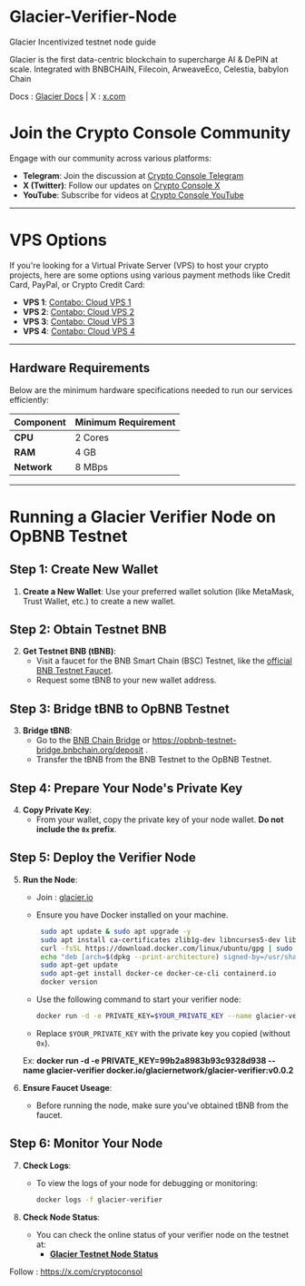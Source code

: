 # Glacier-Verifier-Node
Glacier Incentivized testnet node guide

Glacier is the first data-centric blockchain to supercharge AI & DePIN at scale. Integrated with BNBCHAIN, Filecoin, ArweaveEco, Celestia, babylon Chain

Docs : [Glacier Docs](https://docs.glacier.io/) | X : [x.com](https://x.com/Glacier_Labs)


# Join the Crypto Console Community

Engage with our community across various platforms:

- **Telegram**: Join the discussion at [Crypto Console Telegram](https://t.me/cryptoconsol)
- **X (Twitter)**: Follow our updates on [Crypto Console X](https://www.x.com/cryptoconsol)
- **YouTube**: Subscribe for videos at [Crypto Console YouTube](https://www.youtube.com/@cryptoconsole)

---

# VPS Options

If you're looking for a Virtual Private Server (VPS) to host your crypto projects, here are some options using various payment methods like Credit Card, PayPal, or Crypto Credit Card:

- **VPS 1**: [Contabo: Cloud VPS 1](https://www.jdoqocy.com/click-101278318-15692486)
- **VPS 2**: [Contabo: Cloud VPS 2](https://www.tkqlhce.com/click-101278318-13796472)
- **VPS 3**: [Contabo: Cloud VPS 3](https://www.dpbolvw.net/click-101278318-13796474)
- **VPS 4**: [Contabo: Cloud VPS 4](https://www.anrdoezrs.net/click-101278318-13796476)

---

## Hardware Requirements

Below are the minimum hardware specifications needed to run our services efficiently:

| **Component** | **Minimum Requirement** |
|---------------|-------------------------|
| **CPU**       | 2 Cores                 |
| **RAM**       | 4 GB                    | 
| **Network**   | 8 MBps                  |

---

# Running a Glacier Verifier Node on OpBNB Testnet

## Step 1: Create New Wallet

1. **Create a New Wallet**: Use your preferred wallet solution (like MetaMask, Trust Wallet, etc.) to create a new wallet.

## Step 2: Obtain Testnet BNB

2. **Get Testnet BNB (tBNB)**:
   - Visit a faucet for the BNB Smart Chain (BSC) Testnet, like the [official BNB Testnet Faucet](https://testnet.binance.org/faucet-smart).
   - Request some tBNB to your new wallet address.

## Step 3: Bridge tBNB to OpBNB Testnet

3. **Bridge tBNB**:
   - Go to the [BNB Chain Bridge](https://testnet.bnbchain.org/en/bridge) or https://opbnb-testnet-bridge.bnbchain.org/deposit .
   - Transfer the tBNB from the BNB Testnet to the OpBNB Testnet.

## Step 4: Prepare Your Node's Private Key

4. **Copy Private Key**:
   - From your wallet, copy the private key of your node wallet. **Do not include the `0x` prefix**.

## Step 5: Deploy the Verifier Node

5. **Run the Node**:

   - Join : [glacier.io](https://www.glacier.io/points/?inviter=0x8D2413447FF297d30BdC475F6D5cb00254685aae)

   - Ensure you have Docker installed on your machine.
     ```bash
      sudo apt update & sudo apt upgrade -y
      sudo apt install ca-certificates zlib1g-dev libncurses5-dev libgdbm-dev libnss3-dev curl git wget make jq build-essential pkg-config lsb-release libssl-dev libreadline-dev libffi-dev gcc screen unzip lz4 -y
      curl -fsSL https://download.docker.com/linux/ubuntu/gpg | sudo gpg --dearmor -o /usr/share/keyrings/docker-archive-keyring.gpg
      echo "deb [arch=$(dpkg --print-architecture) signed-by=/usr/share/keyrings/docker-archive-keyring.gpg] https://download.docker.com/linux/ubuntu $(lsb_release -cs) stable" | sudo tee /etc/apt/sources.list.d/docker.list > /dev/null
      sudo apt-get update
      sudo apt-get install docker-ce docker-ce-cli containerd.io
      docker version
     ```
   - Use the following command to start your verifier node:

     ```bash
     docker run -d -e PRIVATE_KEY=$YOUR_PRIVATE_KEY --name glacier-verifier docker.io/glaciernetwork/glacier-verifier:v0.0.2
     ```

   - Replace `$YOUR_PRIVATE_KEY` with the private key you copied (without `0x`).

    Ex: **docker run -d -e PRIVATE_KEY=99b2a8983b93c9328d938 --name glacier-verifier docker.io/glaciernetwork/glacier-verifier:v0.0.2**

6. **Ensure Faucet Useage**:
   - Before running the node, make sure you've obtained tBNB from the faucet.

## Step 6: Monitor Your Node

7. **Check Logs**:
   - To view the logs of your node for debugging or monitoring:

     ```bash
     docker logs -f glacier-verifier
     ```

8. **Check Node Status**:
   - You can check the online status of your verifier node on the testnet at:
     - **[Glacier Testnet Node Status](https://testnet.nodes.glacier.io/status)**


Follow : https://x.com/cryptoconsol
